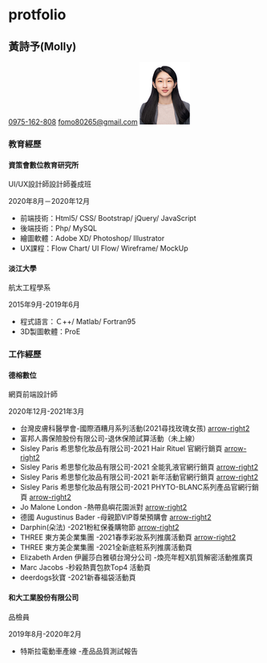 # protfolio
黃詩予(Molly)
----------

[0975-162-808](tel:+886-975162808) [fomo80265@gmail.com](mailto:fomo80265@gmail.com) ![](./images/id_photo.jpg)

### 教育經歷

#### 資策會數位教育研究所  
UI/UX設計師設計師養成班

2020年8月－2020年12月

*   前端技術：Html5/ CSS/ Bootstrap/ jQuery/ JavaScript
*   後端技術：Php/ MySQL
*   繪圖軟體：Adobe XD/ Photoshop/ Illustrator
*   UX課程：Flow Chart/ UI Flow/ Wireframe/ MockUp

#### 淡江大學  
航太工程學系

2015年9月-2019年6月

*   程式語言：Ｃ++/ Matlab/ Fortran95
*   3D製圖軟體：ProE

### 工作經歷

#### 德榕數位  
網頁前端設計師

2020年12月-2021年3月

*   台灣皮膚科醫學會-國際酒糟月系列活動(2021尋找玫瑰女孩) [arrow-right2](https://www.rosegirl.com.tw/)
*   富邦人壽保險股份有限公司-退休保險試算活動（未上線）
*   Sisley Paris 希思黎化妝品有限公司-2021 Hair Rituel 官網行銷頁 [arrow-right2](https://www.sisley-paris.com/zh-TW/2021-04-md-hair)
*   Sisley Paris 希思黎化妝品有限公司-2021 全能乳液官網行銷頁 [arrow-right2](https://www.sisley-paris.com/zh-TW/2021-04-md-sisley_ec)
*   Sisley Paris 希思黎化妝品有限公司-2021 新年活動官網行銷頁 [arrow-right2](https://www.sisley-paris.com/zh-TW/2021-01-sisley_CNY)
*   Sisley Paris 希思黎化妝品有限公司-2021 PHYTO-BLANC系列產品官網行銷頁 [arrow-right2](https://www.sisley-paris.com/zh-TW/2021-03-md-sisley_pb/)
*   Jo Malone London -熱帶島嶼花園派對 [arrow-right2](https://www.jmltw.com.tw/2021Blossomas/)
*   德國 Augustinus Bader -母親節VIP尊榮預購會 [arrow-right2](https://www.augustinusbader.com.tw/)
*   Darphin(朵法) -2021粉紅保養購物節 [arrow-right2](https://www.darphintw.com/2021pink/)
*   THREE 東方美企業集團 -2021春季彩妝系列推廣活動頁 [arrow-right2](https://www.threecosmetics.com.tw/event-page/192-id192)
*   THREE 東方美企業集團 -2021全新底粧系列推廣活動頁
*   Elizabeth Arden 伊麗莎白雅頓台灣分公司 -煥亮年輕X肌質解密活動推廣頁
*   Marc Jacobs -秒殺熱賣包款Top4 活動頁
*   deerdogs狄寶 -2021新春福袋活動頁

#### 和大工業股份有限公司  
品檢員

2019年8月-2020年2月

*   特斯拉電動車產線 -產品品質測試報告
